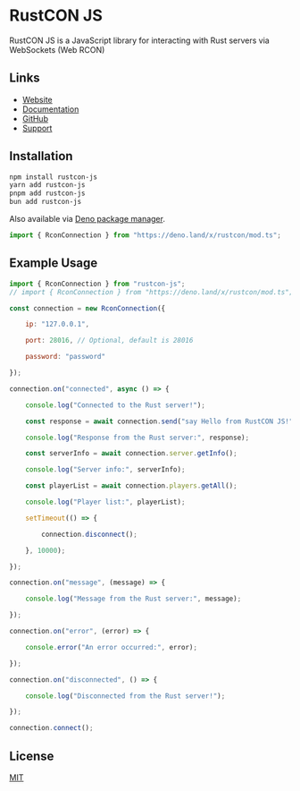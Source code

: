 # RustCON JS

RustCON JS is a JavaScript library for interacting with Rust servers via WebSockets (Web RCON)

## Links

- [Website](https://rustcon.xyz)
- [Documentation](https://rustcon.xyz/developers)
- [GitHub](https://github.rustcon.xyz/)
- [Support](https://support.rustcon.xyz/)

## Installation

```bash
npm install rustcon-js
yarn add rustcon-js
pnpm add rustcon-js
bun add rustcon-js
```

Also available via [Deno package manager](https://deno.land/x/rustcon).

```typescript
import { RconConnection } from "https://deno.land/x/rustcon/mod.ts";
```

## Example Usage

```js
import { RconConnection } from "rustcon-js";
// import { RconConnection } from "https://deno.land/x/rustcon/mod.ts";

const connection = new RconConnection({

    ip: "127.0.0.1",

    port: 28016, // Optional, default is 28016

    password: "password"

});

connection.on("connected", async () => {

    console.log("Connected to the Rust server!");

    const response = await connection.send("say Hello from RustCON JS!");

    console.log("Response from the Rust server:", response);

    const serverInfo = await connection.server.getInfo();

    console.log("Server info:", serverInfo);

    const playerList = await connection.players.getAll();

    console.log("Player list:", playerList);    

    setTimeout(() => {

        connection.disconnect();

    }, 10000);

});

connection.on("message", (message) => {

    console.log("Message from the Rust server:", message);

});

connection.on("error", (error) => {

    console.error("An error occurred:", error);

});

connection.on("disconnected", () => {

    console.log("Disconnected from the Rust server!");

});

connection.connect();
```

## License

[MIT](/LICENSE)
